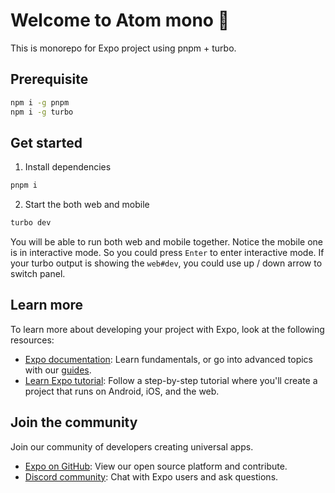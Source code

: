 # Welcome to Atom mono 👋

This is monorepo for Expo project using pnpm + turbo.

## Prerequisite

```bash
npm i -g pnpm
npm i -g turbo
```

## Get started

1. Install dependencies

```bash
pnpm i
```

2. Start the both web and mobile

```bash
turbo dev
```

You will be able to run both web and mobile together. Notice the mobile one
is in interactive mode. So you could press `Enter` to enter interactive mode.
If your turbo output is showing the `web#dev`, you could use up / down arrow to
switch panel.

## Learn more

To learn more about developing your project with Expo, look at the following resources:

- [Expo documentation](https://docs.expo.dev/): Learn fundamentals, or go into advanced topics with our [guides](https://docs.expo.dev/guides).
- [Learn Expo tutorial](https://docs.expo.dev/tutorial/introduction/): Follow a step-by-step tutorial where you'll create a project that runs on Android, iOS, and the web.

## Join the community

Join our community of developers creating universal apps.

- [Expo on GitHub](https://github.com/expo/expo): View our open source platform and contribute.
- [Discord community](https://chat.expo.dev): Chat with Expo users and ask questions.

